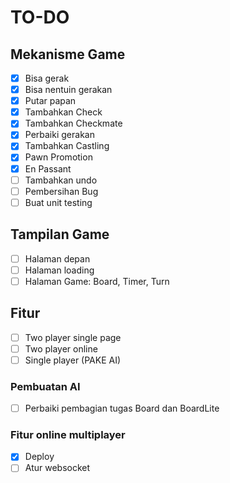 # TO-DO
## Mekanisme Game
- [x] Bisa gerak
- [x] Bisa nentuin gerakan
- [x] Putar papan
- [x] Tambahkan Check
- [x] Tambahkan Checkmate
- [x] Perbaiki gerakan
- [x] Tambahkan Castling
- [x] Pawn Promotion
- [x] En Passant
- [ ] Tambahkan undo
- [ ] Pembersihan Bug
- [ ] Buat unit testing
## Tampilan Game
- [ ] Halaman depan
- [ ] Halaman loading
- [ ] Halaman Game: Board, Timer, Turn
## Fitur
- [ ] Two player single page
- [ ] Two player online
- [ ] Single player (PAKE AI)
### Pembuatan AI
- [ ] Perbaiki pembagian tugas Board dan BoardLite
### Fitur online multiplayer
- [x] Deploy
- [ ] Atur websocket
